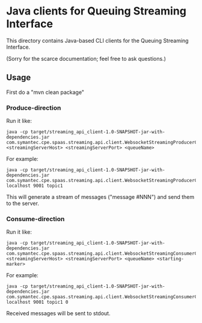 Java clients for Queuing Streaming Interface
============================================

This directory contains Java-based CLI clients for the Queuing Streaming Interface.

(Sorry for the scarce documentation; feel free to ask questions.)

## Usage

First do a "mvn clean package"

### Produce-direction

Run it like:

    java -cp target/streaming_api_client-1.0-SNAPSHOT-jar-with-dependencies.jar com.symantec.cpe.spaas.streaming.api.client.WebsocketStreamingProducerClient <streamingServerHost> <streamingServerPort> <queueName>

For example:

    java -cp target/streaming_api_client-1.0-SNAPSHOT-jar-with-dependencies.jar com.symantec.cpe.spaas.streaming.api.client.WebsocketStreamingProducerClient localhost 9001 topic1

This will generate a stream of messages ("message #NNN") and send them to the server.

### Consume-direction

Run it like:

    java -cp target/streaming_api_client-1.0-SNAPSHOT-jar-with-dependencies.jar com.symantec.cpe.spaas.streaming.api.client.WebsocketStreamingConsumerClient <streamingServerHost> <streamingServerPort> <queueName> <starting-marker>

For example:

    java -cp target/streaming_api_client-1.0-SNAPSHOT-jar-with-dependencies.jar com.symantec.cpe.spaas.streaming.api.client.WebsocketStreamingConsumerClient localhost 9001 topic1 0

Received messages will be sent to stdout.
